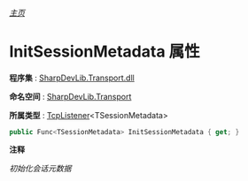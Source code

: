 ###### [主页](./Index.md "主页")

# InitSessionMetadata 属性

**程序集** : [SharpDevLib.Transport.dll](./SharpDevLib.Transport.assembly.md "SharpDevLib.Transport.dll")

**命名空间** : [SharpDevLib.Transport](./SharpDevLib.Transport.namespace.md "SharpDevLib.Transport")

**所属类型** : [TcpListener](./SharpDevLib.Transport.TcpListener.1.md "TcpListener")\<TSessionMetadata\>

``` csharp
public Func<TSessionMetadata> InitSessionMetadata { get; }
```

**注释**

*初始化会话元数据*



